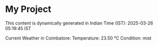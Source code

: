 # My Project

This content is dynamically generated in Indian Time (IST): 2025-03-26 05:19:45 IST


Current Weather in Coimbatore:
Temperature: 23.50 °C
Condition: mist
